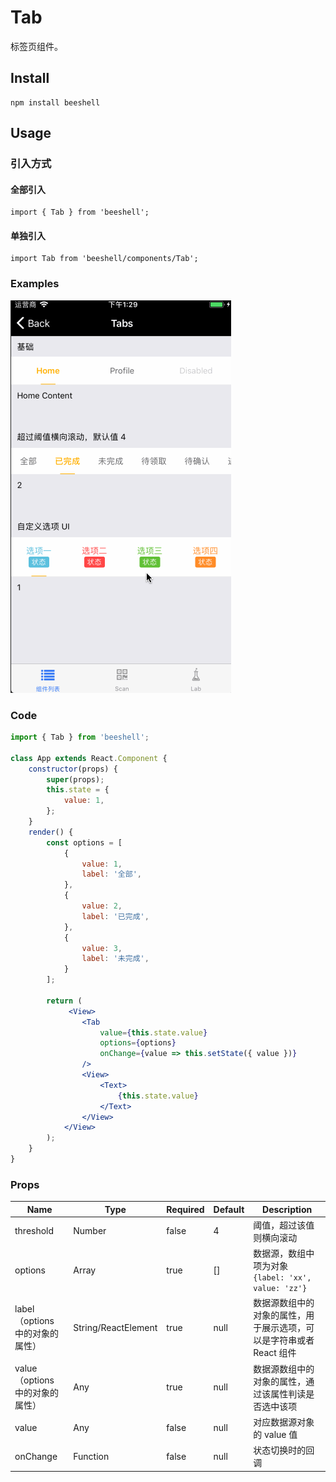 # Tab

标签页组件。

## Install

```
npm install beeshell 
```

## Usage

### 引入方式
#### 全部引入
```
import { Tab } from 'beeshell';
```

#### 单独引入
```
import Tab from 'beeshell/components/Tab';
```

### Examples

![image](../images/Tab/1.gif)

### Code

```jsx
import { Tab } from 'beeshell';

class App extends React.Component {
    constructor(props) {
        super(props);
        this.state = {
            value: 1,
        };
    }
    render() {
        const options = [
            {
                value: 1,
                label: '全部',
            },
            {
                value: 2,
                label: '已完成',
            },
            {
                value: 3,
                label: '未完成',
            }
        ];

        return (
             <View>
                <Tab
                    value={this.state.value}
                    options={options}
                    onChange={value => this.setState({ value })}
                />
                <View>
                    <Text>
                        {this.state.value}
                    </Text>
                </View>
            </View>
        );
    }
}


```

### Props

| Name | Type | Required | Default | Description |
| ---- | ---- | ---- | ---- | ---- |
| threshold | Number | false | 4 | 阈值，超过该值则横向滚动 |
| options | Array | true | [] | 数据源，数组中项为对象 <br> `{label: 'xx', value: 'zz'}` |
| label（options 中的对象的属性） | String/ReactElement | true | null | 数据源数组中的对象的属性，用于展示选项，可以是字符串或者 React 组件 |
| value（options 中的对象的属性） | Any | true | null | 数据源数组中的对象的属性，通过该属性判读是否选中该项 |
| value | Any | false | null | 对应数据源对象的 value 值 |
| onChange | Function | false | null | 状态切换时的回调 |
